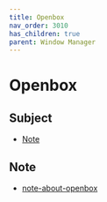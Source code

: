 ```yaml
---
title: Openbox
nav_order: 3010
has_children: true
parent: Window Manager
---
```



# Openbox


## Subject

* [Note](#note)



## Note

* [note-about-openbox](https://github.com/samwhelp/note-about-openbox/)
